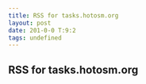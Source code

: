```yaml
---
title: RSS for tasks.hotosm.org
layout: post
date: 201-0-0 T:9:2
tags: undefined
---
```

## RSS for tasks.hotosm.org

